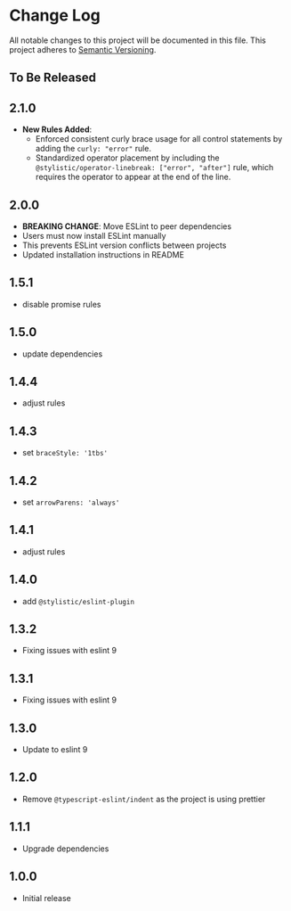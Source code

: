 # Change Log

All notable changes to this project will be documented in this file.
This project adheres to [Semantic Versioning](http://semver.org/).

## To Be Released

## 2.1.0

-   **New Rules Added**:
    -   Enforced consistent curly brace usage for all control statements by adding the `curly: "error"` rule.
    -   Standardized operator placement by including the `@stylistic/operator-linebreak: ["error", "after"]` rule, which requires the operator to appear at the end of the line.

## 2.0.0

- **BREAKING CHANGE**: Move ESLint to peer dependencies
- Users must now install ESLint manually
- This prevents ESLint version conflicts between projects
- Updated installation instructions in README

## 1.5.1

- disable promise rules

## 1.5.0

- update dependencies

## 1.4.4

- adjust rules

## 1.4.3

- set `braceStyle: '1tbs'`

## 1.4.2

- set `arrowParens: 'always'`

## 1.4.1

- adjust rules

## 1.4.0

- add `@stylistic/eslint-plugin`

## 1.3.2

- Fixing issues with eslint 9

## 1.3.1

- Fixing issues with eslint 9

## 1.3.0

- Update to eslint 9

## 1.2.0

- Remove `@typescript-eslint/indent` as the project is using prettier

## 1.1.1

- Upgrade dependencies

## 1.0.0

- Initial release
